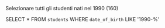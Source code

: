 Selezionare tutti gli studenti nati nel 1990 (160)

SELECT *
FROM `students`
WHERE `date_of_birth` LIKE '1990-%'